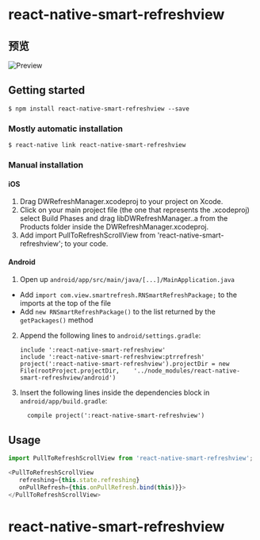 
# react-native-smart-refreshview
## 预览
![Preview](https://github.com/reactnativecomponent/react-native-smart-refreshview/blob/master/screen/pull.gif)

## Getting started

`$ npm install react-native-smart-refreshview --save`

### Mostly automatic installation

`$ react-native link react-native-smart-refreshview`

### Manual installation


#### iOS
1. Drag DWRefreshManager.xcodeproj to your project on Xcode.
2. Click on your main project file (the one that represents the .xcodeproj) select Build Phases and drag libDWRefreshManager..a from the Products folder inside the DWRefreshManager.xcodeproj.
3. Add import PullToRefreshScrollView from 'react-native-smart-refreshview'; to your code.


#### Android

1. Open up `android/app/src/main/java/[...]/MainApplication.java`
  - Add `import com.view.smartrefresh.RNSmartRefreshPackage;` to the imports at the top of the file
  - Add `new RNSmartRefreshPackage()` to the list returned by the `getPackages()` method
2. Append the following lines to `android/settings.gradle`:
  	```
  	include ':react-native-smart-refreshview'
    include ':react-native-smart-refreshview:ptrrefresh'
  	project(':react-native-smart-refreshview').projectDir = new File(rootProject.projectDir, 	'../node_modules/react-native-smart-refreshview/android')
  	```
3. Insert the following lines inside the dependencies block in `android/app/build.gradle`:
  	```
      compile project(':react-native-smart-refreshview')
  	```

## Usage
```javascript
import PullToRefreshScrollView from 'react-native-smart-refreshview';

<PullToRefreshScrollView
   refreshing={this.state.refreshing}
   onPullRefresh={this.onPullRefresh.bind(this)}}>
</PullToRefreshScrollView>
```
  # react-native-smart-refreshview
